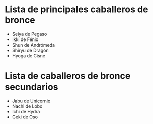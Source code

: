 # Lista de principales caballeros de bronce

* Seiya de Pegaso
* Ikki de Fénix
* Shun de Andrómeda
* Shiryu de Dragón
* Hyoga de Cisne

# Lista de caballeros de bronce secundarios 

* Jabu de Unicornio
* Nachi de Lobo
* Ichi de Hydra
* Geki de Oso